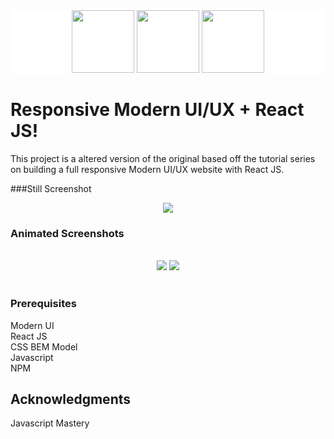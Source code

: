 <div align="center" style="background-color: white;>
<img src="https://external-content.duckduckgo.com/iu/?u=https%3A%2F%2Fupload.wikimedia.org%2Fwikipedia%2Fcommons%2Fthumb%2Fa%2Fa7%2FReact-icon.svg%2F1200px-React-icon.svg.png&f=1&nofb=1" height="90" width="100">
<img src="https://upload.wikimedia.org/wikipedia/commons/thumb/d/d5/CSS3_logo_and_wordmark.svg/1200px-CSS3_logo_and_wordmark.svg.png" height="100" width="100">
<img src="https://upload.wikimedia.org/wikipedia/commons/thumb/6/61/HTML5_logo_and_wordmark.svg/512px-HTML5_logo_and_wordmark.svg.png?20170517184425" height="100" width="100">
<img src="https://upload.wikimedia.org/wikipedia/commons/thumb/6/6a/JavaScript-logo.png/600px-JavaScript-logo.png?20120221235433" height="100" width="100">
</div>

# Responsive Modern UI/UX + React JS!

This project is a altered version of the original based off the tutorial series on building a full responsive Modern UI/UX website with React JS.

###Still Screenshot
</br>
<div align="center">
<img src="https://github.com/gdavisiv/InterWeb_jsm/blob/main/Desktop-FullView.png">
</div>

### Animated Screenshots
</br>
<div align="center">
<img src="https://github.com/gdavisiv/InterWeb_jsm/blob/main/GPT3-FullScreen.gif">
<img src="https://github.com/gdavisiv/InterWeb_jsm/blob/main/GPT3-MobileView.gif">
</div>
</br>


### Prerequisites

Modern UI</br>
React JS</br>
CSS BEM Model</br>
Javascript</br>
NPM</br>



## Acknowledgments

Javascript Mastery
